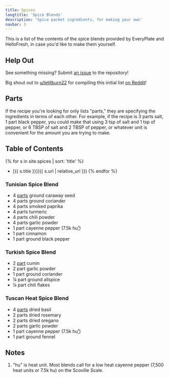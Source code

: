 ```yaml
---
title: Spices
longtitle: 'Spice Blends'
description: 'Spice packet ingredients, for making your own'
navbar: 3
---
```

This is a list of the contents of the spice blends provided by EveryPlate and HelloFresh, in case you'd
like to make them yourself.

## Help Out

See something missing? Submit [an issue](https://github.com/eslindsey/everyplate/issues) to the repository!

Big shout out to [u/letitburn22](https://www.reddit.com/user/letitburn22/) for compiling this initial list
[on Reddit](https://www.reddit.com/r/hellofresh/comments/bawnby/hello_fresh_diy_spice_blends/)!

## Parts

If the recipe you're looking for only lists "parts," they are specifying the ingredients in terms of each
other. For example, if the recipe is 3 parts salt, 1 part black pepper, you could make that using 3 tsp of
salt and 1 tsp of pepper, or 6 TBSP of salt and 2 TBSP of pepper, or whatever unit is convenient for the
amount you are trying to make.

## Table of Contents

{% for s in site.spices | sort: 'title' %}
  * [{{ s.title }}]({{ s.url | relative_url }})
{% endfor %}

### Tunisian Spice Blend

- 4 [parts](#parts) ground caraway seed
- 4 parts ground coriander
- 4 parts smoked paprika
- 4 parts turmeric
- 4 parts chili powder
- 4 parts garlic powder
- 1 part cayenne pepper (7.5k hu[¹](#notes))
- 1 part cinnamon
- 1 part ground black pepper

### Turkish Spice Blend

- 2 [part](#parts) cumin
- 2 part garlic powder
- 1 part ground coriander
- ¼ part ground allspice
- ¼ part chili flakes

### Tuscan Heat Spice Blend

- 4 [parts](#parts) dried basil
- 2 parts dried rosemary
- 2 parts dried oregano
- 2 parts garlic powder
- 1 part cayenne pepper (7.5k hu[¹](#notes))
- 1 part ground fennel

## Notes

1. "hu" is heat unit. Most blends call for a low heat cayenne pepper (7,500 heat units or 7.5k hu) on the Scoville Scale.
